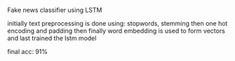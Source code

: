 Fake news classifier using LSTM 

initially text preprocessing is done using: stopwords, stemming
then one hot encoding and padding 
then finally word embedding is used to form vectors 
and last trained the lstm model 

final acc: 91%
